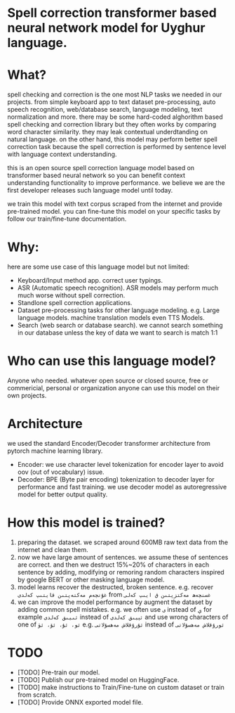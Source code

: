 # Spell correction transformer based neural network model for Uyghur language.

# What?
spell checking and correction is the one most NLP tasks we needed in our projects. from simple keyboard app to text dataset pre-processing, auto speech recognition, web/database search, language modeling, text normalization and more.
there may be some hard-coded alghorithm based spell checking and correction library but they often works by comparing word character similarity. they may leak contextual underdtanding on natural language. on the other hand, this model may perform better spell correction task because the spell correction is performed by sentence level with language context understanding.

this is an open source spell correction language model based on transformer based neural network so you can benefit context understanding functionality to improve performance. we believe we are the first developer releases such language model until today.

we train this model with text corpus scraped from the internet and provide pre-trained model. you can fine-tune this model on your specific tasks by follow our train/fine-tune documentation.


# Why:
here are some use case of this language model but not limited:
- Keyboard/Input method app. correct user typings.
- ASR (Automatic speech recognition). ASR models may perform much much worse without spell correction.
- Standlone spell correction applications.
- Dataset pre-processing tasks for other language modeling. e.g. Large language models. machine translation models even TTS Models.
- Search (web search or database search). we cannot search something in our database unless the key of data we want to search is match 1:1

# Who can use this language model?

Anyone who needed. whatever open source or closed source, free or commericial, personal or organization anyone can use this model on their own projects.

# Architecture
we used the standard Encoder/Decoder transformer architecture from pytorch machine learning library.

- Encoder: we use character level tokenization for encoder layer to avoid oov (out of vocabulary) issue.
- Decoder: BPE (Byte pair encoding) tokenization to decoder layer for performance and fast training. we use decoder model as autoregressive model for better output quality.

# How this model is trained?
1. preparing the dataset. we scraped around 600MB raw text data from the internet and clean them.
2. now we have large amount of sentences. we assume these of sentences are correct. and then we destruct 15%~20% of characters in each sentence by adding, modifying or remoring random characters inspired by google BERT or other masking language model.
3. model learns recover the destructed, broken sentence. e.g. recover `غۇنچەم مەكتەپتىن قايتىپ كەلدى` from `غسنچەھ مەكتزپتىن ق ايىپ كەلى`
4. we can improve the model performance by augment the dataset by adding common spell mistakes. e.g. we often use `ى` instead of `ې` for example `ئىيىق كەلدى` instead of `ئېيىق كەلدى` and use wrong characters of one of `ئو، ئۇ، ئۆ، ئۈ` e.g. `ئۇرۇقلاش مەھسۇلاتى` instead of `ئورۇقلاش مەھسۇلاتى`

# TODO
- [TODO] Pre-train our model.
- [TODO] Publish our pre-trained model on HuggingFace.
- [TODO] make instructions to Train/Fine-tune on custom dataset or train from scratch.
- [TODO] Provide ONNX exported model file.
